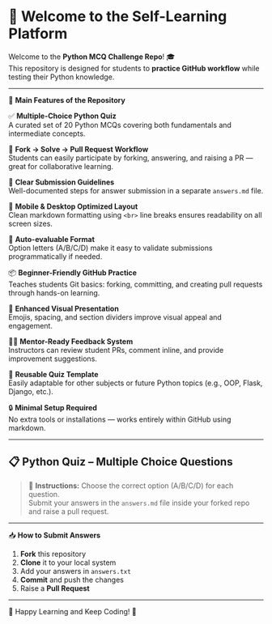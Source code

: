 # 🐍 Welcome to the Self-Learning Platform 

Welcome to the **Python MCQ Challenge Repo**! 🎓  
This repository is designed for students to **practice GitHub workflow** while testing their Python knowledge.  

---

🔧 **Main Features of the Repository**

✅ **Multiple-Choice Python Quiz**  
A curated set of 20 Python MCQs covering both fundamentals and intermediate concepts.

🚀 **Fork → Solve → Pull Request Workflow**  
Students can easily participate by forking, answering, and raising a PR — great for collaborative learning.

🧾 **Clear Submission Guidelines**  
Well-documented steps for answer submission in a separate `answers.md` file.

📱 **Mobile & Desktop Optimized Layout**  
Clean markdown formatting using `<br>` line breaks ensures readability on all screen sizes.

📘 **Auto-evaluable Format**  
Option letters (A/B/C/D) make it easy to validate submissions programmatically if needed.

📦 **Beginner-Friendly GitHub Practice**  
Teaches students Git basics: forking, committing, and creating pull requests through hands-on learning.

🎨 **Enhanced Visual Presentation**  
Emojis, spacing, and section dividers improve visual appeal and engagement.

👨‍🏫 **Mentor-Ready Feedback System**  
Instructors can review student PRs, comment inline, and provide improvement suggestions.

🔁 **Reusable Quiz Template**  
Easily adaptable for other subjects or future Python topics (e.g., OOP, Flask, Django, etc.).

🔒 **Minimal Setup Required**  
No extra tools or installations — works entirely within GitHub using markdown.

---

## 📋 Python Quiz – Multiple Choice Questions

> 📝 **Instructions:** Choose the correct option (A/B/C/D) for each question.  
> Submit your answers in the `answers.md` file inside your forked repo and raise a pull request.

---

📥 **How to Submit Answers**

1. **Fork** this repository  
2. **Clone** it to your local system  
3. Add your answers in `answers.txt`  
4. **Commit** and push the changes  
5. Raise a **Pull Request**

---

🧠 Happy Learning and Keep Coding! 🚀
